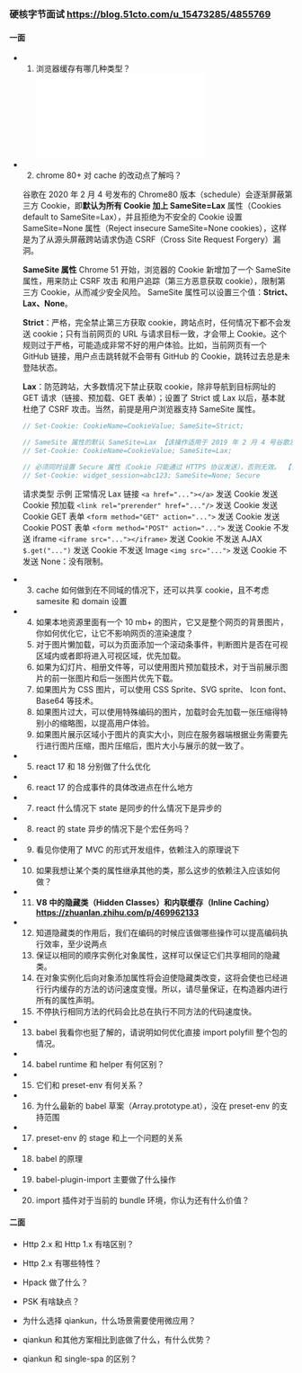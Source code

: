 ### 硬核字节面试 https://blog.51cto.com/u_15473285/4855769

#### 一面

- 1. 浏览器缓存有哪几种类型？
  ![浏览器九大缓存方法](./%E6%B5%8F%E8%A7%88%E5%99%A8%E4%B9%9D%E5%A4%A7%E7%BC%93%E5%AD%98%E6%96%B9%E6%B3%95.md)

- 2. chrome 80+ 对 cache 的改动点了解吗？

  谷歌在 2020 年 2 月 4 号发布的 Chrome80 版本（schedule）会逐渐屏蔽第三方 Cookie，即**默认为所有 Cookie 加上 SameSite=Lax** 属性（Cookies default to SameSite=Lax），并且拒绝为不安全的 Cookie 设置 SameSite=None 属性（Reject insecure SameSite=None cookies），这样是为了从源头屏蔽跨站请求伪造 CSRF（Cross Site Request Forgery）漏洞。

  **SameSite 属性**
  Chrome 51 开始，浏览器的 Cookie 新增加了一个 SameSite 属性，用来防止 CSRF 攻击 和用户追踪（第三方恶意获取 cookie），限制第三方 Cookie，从而减少安全风险。
  SameSite 属性可以设置三个值：**Strict、Lax、None**。

  **Strict**：严格，完全禁止第三方获取 cookie，跨站点时，任何情况下都不会发送 cookie；只有当前网页的 URL 与请求目标一致，才会带上 Cookie。这个规则过于严格，可能造成非常不好的用户体验。比如，当前网页有一个 GitHub 链接，用户点击跳转就不会带有 GitHub 的 Cookie，跳转过去总是未登陆状态。

  **Lax**：防范跨站，大多数情况下禁止获取 cookie，除非导航到目标网址的 GET 请求（链接、预加载、GET 表单）；设置了 Strict 或 Lax 以后，基本就杜绝了 CSRF 攻击。当然，前提是用户浏览器支持 SameSite 属性。

  ```js
  // Set-Cookie: CookieName=CookieValue; SameSite=Strict;

  // SameSite 属性的默认 SameSite=Lax 【该操作适用于 2019 年 2 月 4 号谷歌发布 Chrome 80 稳定版之后的版本】
  // Set-Cookie: CookieName=CookieValue; SameSite=Lax;

  // 必须同时设置 Secure 属性（Cookie 只能通过 HTTPS 协议发送），否则无效。 【该操作适用于 2019 年 2 月 4 号谷歌发布 Chrome 80 稳定版之后的版本】
  // Set-Cookie: widget_session=abc123; SameSite=None; Secure
  ```

  请求类型	   示例	                             正常情况	               Lax
  链接	   `<a href="..."></a>`	                 发送 Cookie	      发送 Cookie
  预加载	  `<link rel="prerender" href="..."/>` 发送 Cookie	      发送 Cookie
  GET 表单	`<form method="GET" action="...">`	 发送 Cookie	      发送 Cookie
  POST 表单	`<form method="POST" action="...">`	 发送 Cookie	      不发送
  iframe	  `<iframe src="..."></iframe>`	      发送 Cookie	        不发送
  AJAX	    `$.get("...")`	                    发送 Cookie	        不发送
  Image	     `<img src="...">`	                发送 Cookie	        不发送
  None：没有限制。

- 3. cache 如何做到在不同域的情况下，还可以共享 cookie，且不考虑 samesite 和 domain 设置

- 4. 如果本地资源里面有一个 10 mb+ 的图片，它又是整个网页的背景图片，你如何优化它，让它不影响网页的渲染速度？
  1. 对于图片懒加载，可以为页面添加一个滚动条事件，判断图片是否在可视区域内或者即将进入可视区域，优先加载。
  2. 如果为幻灯片、相册文件等，可以使用图片预加载技术，对于当前展示图片的前一张图片和后一张图片优先下载。
  3. 如果图片为 CSS 图片，可以使用 CSS Sprite、SVG sprite、 Icon font、Base64 等技术。
  4. 如果图片过大，可以使用特殊编码的图片，加载时会先加载一张压缩得特别小的缩略图，以提高用户体验。
  5. 如果图片展示区域小于图片的真实大小，则应在服务器端根据业务需要先行进行图片压缩，图片压缩后，图片大小与展示的就一致了。

- 5. react 17 和 18 分别做了什么优化

- 6. react 17 的合成事件的具体改进点在什么地方

- 7. react 什么情况下 state 是同步的什么情况下是异步的

- 8. react 的 state 异步的情况下是个宏任务吗？

- 9. 看见你使用了 MVC 的形式开发组件，依赖注入的原理说下

- 10. 如果我想让某个类的属性继承其他的类，那么这步的依赖注入应该如何做？

- 11. **V8 中的隐藏类（Hidden Classes）和内联缓存（Inline Caching）https://zhuanlan.zhihu.com/p/469962133**

- 12. 知道隐藏类的作用后，我们在编码的时候应该做哪些操作可以提高编码执行效率，至少说两点
  1. 保证以相同的顺序实例化对象属性，这样可以保证它们共享相同的隐藏类。
  2. 在对象实例化后向对象添加属性将会迫使隐藏类改变，这将会使也已经进行行内缓存的方法的访问速度变慢。所以，请尽量保证，在构造器内进行所有的属性声明。
  3. 不停执行相同方法的代码会比总在执行不同方法的代码速度快。

- 13. babel 我看你也挺了解的，请说明如何优化直接 import polyfill 整个包的情况。

- 14. babel runtime 和 helper 有何区别？

- 15. 它们和 preset-env 有何关系？

- 16. 为什么最新的 babel 草案（Array.prototype.at），没在 preset-env 的支持范围

- 17. preset-env 的 stage 和上一个问题的关系

- 18. babel 的原理

- 19. babel-plugin-import 主要做了什么操作

- 20. import 插件对于当前的 bundle 环境，你认为还有什么价值？

#### 二面

- Http 2.x 和 Http 1.x 有啥区别？

- Http 2.x 有哪些特性？

- Hpack 做了什么？

- PSK 有啥缺点？

- 为什么选择 qiankun，什么场景需要使用微应用？

- qiankun 和其他方案相比到底做了什么，有什么优势？

- qiankun 和 single-spa 的区别？
